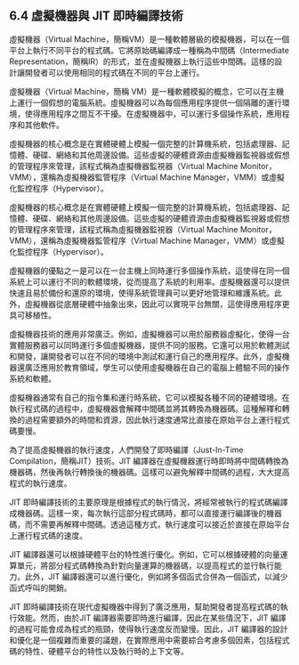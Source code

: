 ## 6.4 虛擬機器與 JIT 即時編譯技術

虛擬機器（Virtual Machine，簡稱VM）是一種軟體層級的模擬機器，可以在一個平台上執行不同平台的程式碼。它將原始碼編譯成一種稱為中間碼（Intermediate Representation，簡稱IR）的形式，並在虛擬機器上執行這些中間碼。這樣的設計讓開發者可以使用相同的程式碼在不同的平台上運行。

虛擬機器（Virtual Machine，簡稱 VM）是一種軟體模擬的概念，它可以在主機上運行一個假想的電腦系統。虛擬機器可以為每個應用程序提供一個隔離的運行環境，使得應用程序之間互不干擾。在虛擬機器中，可以運行多個操作系統，應用程序和其他軟件。

虛擬機器的核心概念是在實體硬體上模擬一個完整的計算機系統，包括處理器、記憶體、硬碟、網絡和其他周邊設備。這些虛擬的硬體資源由虛擬機器監視器或假想的管理程序來管理，該程式稱為虛擬機器監視器（Virtual Machine Monitor，VMM），還稱為虛擬機器監管程序（Virtual Machine Manager，VMM）或虛擬化監控程序（Hypervisor）。

虛擬機器的核心概念是在實體硬體上模擬一個完整的計算機系統，包括處理器、記憶體、硬碟、網絡和其他周邊設備。這些虛擬的硬體資源由虛擬機器監視器或假想的管理程序來管理，該程式稱為虛擬機器監視器（Virtual Machine Monitor，VMM），還稱為虛擬機器監管程序（Virtual Machine Manager，VMM）或虛擬化監控程序（Hypervisor）。

虛擬機器的優點之一是可以在一台主機上同時運行多個操作系統，這使得在同一個系統上可以運行不同的軟體環境，從而提高了系統的利用率。虛擬機器還可以提供快速且易於備份和還原的環境，使得系統管理員可以更好地管理和維護系統。此外，虛擬機器從底層硬體中抽象出來，因此可以實現平台無關，這使得應用程序更具可移植性。

虛擬機器技術的應用非常廣泛。例如，虛擬機器可以用於服務器虛擬化，使得一台實體服務器可以同時運行多個虛擬機器，提供不同的服務。它還可以用於軟體測試和開發，讓開發者可以在不同的環境中測試和運行自己的應用程序。此外，虛擬機器還廣泛應用於教育領域，學生可以使用虛擬機器在自己的電腦上體驗不同的操作系統和軟體。

虛擬機器通常有自己的指令集和運行時系統，它可以模擬各種不同的硬體環境。在執行程式碼的過程中，虛擬機器會解釋中間碼並將其轉換為機器碼。這種解釋和轉換的過程需要額外的時間和資源，因此執行速度通常比直接在原始平台上運行程式碼要慢。

為了提高虛擬機器的執行速度，人們開發了即時編譯（Just-In-Time Compilation，簡稱JIT）技術。JIT 編譯器在虛擬機器運行時即時將中間碼轉換為機器碼，然後再執行轉換後的機器碼。這樣可以避免解釋中間碼的過程，大大提高程式的執行速度。

JIT 即時編譯技術的主要原理是根據程式的執行情況，將經常被執行的程式碼編譯成機器碼。這樣一來，每次執行這部分程式碼時，都可以直接運行編譯後的機器碼，而不需要再解釋中間碼。透過這種方式，執行速度可以接近於直接在原始平台上運行程式碼的速度。

JIT 編譯器還可以根據硬體平台的特性進行優化。例如，它可以根據硬體的向量運算單元，將部分程式碼轉換為針對向量運算的機器碼，以提高程式的並行執行能力。此外，JIT 編譯器還可以進行優化，例如將多個函式合併為一個函式，以減少函式呼叫的開銷。

JIT 即時編譯技術在現代虛擬機器中得到了廣泛應用，幫助開發者提高程式碼的執行效能。然而，由於JIT 編譯器需要即時進行編譯，因此在某些情況下，JIT 編譯的過程可能會成為程式的瓶頸，使得執行速度反而變慢。因此，JIT 編譯器的設計和優化是一個複雜而重要的議題，在實際應用中需要綜合考慮多個因素，包括程式碼的特性、硬體平台的特性以及執行時的上下文等。


